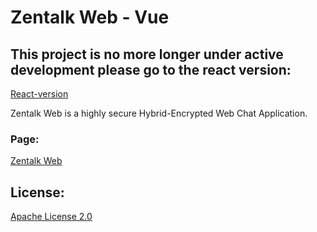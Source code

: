 # Zentalk Web - Vue

## This project is no more longer under active development please go to the react version:

[React-version](https://github.com/ZentaChain/Zentalk-Web-React)

Zentalk Web is a highly secure Hybrid-Encrypted Web Chat Application.

### Page:

[Zentalk Web](https://zentalk.chat)

## License:

[Apache License 2.0](https://github.com/ZentaChain/Zentalk-Web/blob/master/LICENSE)
